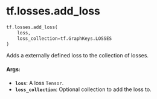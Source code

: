 <div itemscope itemtype="http://developers.google.com/ReferenceObject">
<meta itemprop="name" content="tf.losses.add_loss" />
<meta itemprop="path" content="Stable" />
</div>

# tf.losses.add_loss

``` python
tf.losses.add_loss(
    loss,
    loss_collection=tf.GraphKeys.LOSSES
)
```

Adds a externally defined loss to the collection of losses.

#### Args:

* <b>`loss`</b>: A loss `Tensor`.
* <b>`loss_collection`</b>: Optional collection to add the loss to.